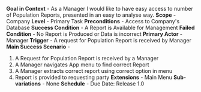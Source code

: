 **Goal in Context** -
As a Manager I would like to have easy access to number of Population Reports, 
presented in an easy to analyse way.
**Scope** -
Company
**Level** -
Primary Task
**Preconditions** -
Access to Company's Database
**Success Condition** -
A Report is Available for Management
**Failed Condition** -
No Report is Produced or Data is incorrect
**Primary Actor** -
Manager
**Trigger** -
A request for Population Report is received by Manager
**Main Success Scenario** -
1) A Request for Population Report is received by a Manager
2) A Manager navigates App menu to find correct Report
3) A Manager extracts correct report using correct option in menu
4) Report is provided to requesting party 
**Extensions** -
Main Menu
**Sub-variations** -
None
**Schedule** -
Due Date: Release 1.0